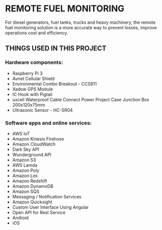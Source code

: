 # REMOTE FUEL MONITORING

For diesel generators, fuel tanks, trucks and heavy machinery, the remote
fuel monitoring solution is a more accurate way to prevent losses, improve
operations cost and efficiency.

## THINGS USED IN THIS PROJECT

### Hardware components:

* Raspberry Pi 3
* Avnet Cellular Shield
* Environmental Combo Breakout - CCS811
* Xadow GPS Module
* IC Hook with Pigtail
* uxcell Waterproof Cable Connect Power Project Case Junction Box 200x120x75mm
* Ultrasonic Sensor - HC-SR04

### Software apps and online services:

* AWS IoT
* Amazon Kinesis Firehose
* Amazon CloudWatch
* Dark Sky API
* Wunderground API
* Amazon S3
* AWS Lamda
* Amazon Poly
* Amazon Lex
* Amazon Redshift
* Amazon DynamoDB
* Amazon SQS
* Messaging / Notification Services
* Amazon Quicksight
* Custom User Interface Using Angular
* Open API for Rest Service
* Android
* iOS
